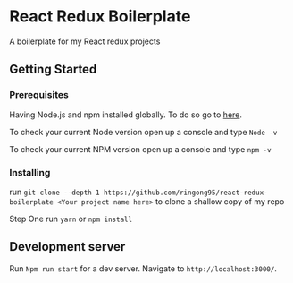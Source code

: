 # React Redux Boilerplate

A boilerplate for my React redux projects

## Getting Started

### Prerequisites

Having Node.js and npm installed globally.
To do so go to [here](https://nodejs.org/en/).

To check your current Node version open up a console and type `Node -v`

To check your current NPM version open up a console and type `npm -v`



### Installing

run `git clone --depth 1 https://github.com/ringong95/react-redux-boilerplate <Your project name here>`  to clone a shallow copy of my repo

Step One 
run ` yarn ` or `npm install `

## Development server

Run `Npm run start` for a dev server. Navigate to `http://localhost:3000/`. 
